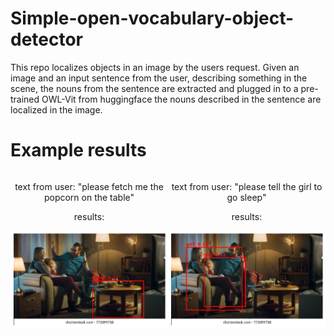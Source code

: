 # Simple-open-vocabulary-object-detector

This repo localizes objects in an image by the users request. Given an image and an input sentence from the user, describing something in the scene,  the nouns from the sentence are extracted and plugged in to a pre-trained OWL-Vit from huggingface the nouns described in the sentence are localized in the image.

# Example results
<div style="display: flex; justify-content: space-around;">
    <div style="flex: 1; text-align: center;">
        <p>text from user: "please fetch me the popcorn on the table"</p>
        <p>results:</p>
        <img src="https://github.com/Ibrahim-giti/Simple-open-vocabulary-object-detector/blob/main/table.png?raw=true" alt="popcorn" width="300"/>
    </div>
    <div style="flex: 1; text-align: center;">
        <p>text from user: "please tell the girl to go sleep"</p>
        <p>results:</p>
        <img src="https://github.com/Ibrahim-giti/Simple-open-vocabulary-object-detector/blob/main/girl_localization.png?raw=true" alt="sleep" width="300"/>
    </div>
</div>






